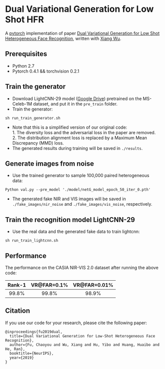 # Dual Variational Generation for Low Shot HFR
A [pytorch](https://pytorch.org/) implementation of paper [Dual Variational Generation for Low Shot Heterogeneous Face Recognition](https://arxiv.org/pdf/1903.10203.pdf), written with [Xiang Wu](https://github.com/AlfredXiangWu).

## Prerequisites
- Python 2.7
- Pytorch 0.4.1 && torchvision 0.2.1 

## Train the generator
- Download LightCNN-29 model ([Google Drive](https://drive.google.com/file/d/1Jn6aXtQ84WY-7J3Tpr2_j6sX0ch9yucS/view)) pretrained on the MS-Celeb-1M dataset, and put it in the `pre_train` folder.
- Train the generator:
```
sh run_train_generator.sh
```
- Note that this is a simplified version of our original code: <br>
        1.  The diversity loss and the adversarial loss in the paper are removed. <br>
        2. The distribution alignment loss is replaced by a Maximum Mean Discrepancy (MMD) loss.
- The generated results during training will be saved in `./results`.

## Generate images from noise
- Use the trained generator to sample 100,000 paired heterogeneous data:
```
Python val.py --pre_model './model/netG_model_epoch_50_iter_0.pth'
```
- The generated fake NIR and VIS images will be saved in `./fake_images/nir_noise` and `./fake_images/vis_noise`, respectively.

## Train the recognition model LightCNN-29
- Use the real data and the generated fake data to train lightcnn:
```
sh run_train_lightcnn.sh
```

## Performance
The performance on the CASIA NIR-VIS 2.0 dataset after running the above code:

Rank-1 | VR@FAR=0.1% | VR@FAR=0.01%
:---: | :---: | :---:
99.8% | 99.8% | 98.9%

## Citation
If you use our code for your research, please cite the following paper:
```
@inproceedings{fu2019dual,
  title={Dual Variational Generation for Low-Shot Heterogeneous Face Recognition},
  author={Fu, Chaoyou and Wu, Xiang and Hu, Yibo and Huang, Huaibo and He, Ran},
  booktitle={NeurIPS},
  year={2019}
}
```